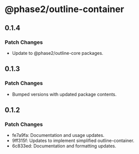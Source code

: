 # @phase2/outline-container

## 0.1.4

### Patch Changes

- Update to @phase2/outline-core packages.

## 0.1.3

### Patch Changes

- Bumped versions with updated package contents.

## 0.1.2

### Patch Changes

- fe7a9fa: Documentation and usage updates.
- 9ff315f: Updates to implement simplified outline-container.
- 6c833ed: Documentation and formatting updates.
